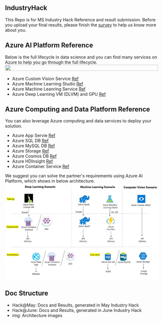 ## IndustryHack
This Repo is for MS Industry Hack Reference and result submission. Before you upload your final results, please finish the [survey](https://forms.office.com/Pages/ResponsePage.aspx?id=v4j5cvGGr0GRqy180BHbR5csyDIzYMtMot5Hbyct1YNUM0o1SlVYRlQ1MkRFMVFKOVBTRENJRUE4MS4u) to help us know more about you.

## Azure AI Platform Reference
Below is the full lifecycle in data science and you can find many services on Azure to help you go through the full lifecycle.
<img src="https://docs.microsoft.com/en-us/azure/machine-learning/team-data-science-process/media/overview/tdsp-lifecycle2.png" width="100%" height="50%" alt="">

* Azure Custom Vision Service [Ref](http://aka.ms/customvision)
* Azure Machine Learning Studio [Ref](http://aka.ms/amlstudio)
* Azure Machine Leanring Service [Ref](http://aka.ms/amlservice)
* Azure Deep Learning VM (DLVM) and GPU [Ref](http://aka.ms/azuregpu)

## Azure Computing and Data Platform Reference
You can also leverage Azure computing and data services to deploy your solution.

* Azure App Servie [Ref](https://docs.microsoft.com/en-us/azure/app-service/)
* Azure SQL DB [Ref](https://docs.microsoft.com/en-us/azure/sql-database/)
* Azure MySQL DB [Ref](https://docs.microsoft.com/en-us/azure/mysql/)
* Azure Storage [Ref](https://docs.microsoft.com/zh-cn/azure/storage/)
* Azure Cosmos DB [Ref](https://docs.microsoft.com/zh-cn/azure/cosmos-db/)
* Azure HDInsight [Ref](https://docs.microsoft.com/en-us/azure/hdinsight/)
* Azure Container Service [Ref](https://docs.microsoft.com/en-us/azure/aks/)

We suggest you can solve the partner's requirements using Azure AI Platform, which shows in below architecture.
<img src="./img/AI_Architecture.jpg" width="100%" height="50%" alt="AI Architecture">

## Doc Structure
* Hack@May: Docs and Results, generated in May Industry Hack
* Hack@June: Docs and Results, generated in June Industry Hack
* img: Architecture images


